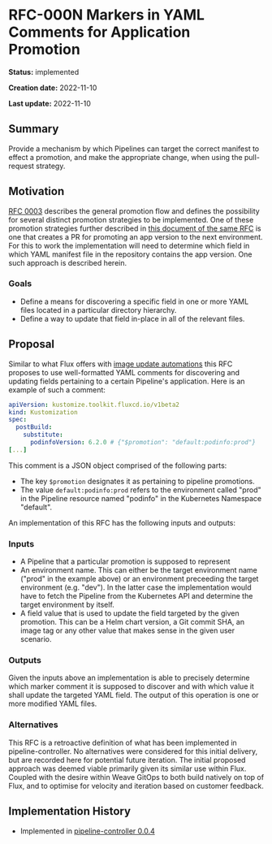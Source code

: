 # RFC-000N Markers in YAML Comments for Application Promotion

<!--
The title must be short and descriptive.
-->

**Status:** implemented

<!--
Status represents the current state of the RFC.
Must be one of `provisional`, `implementable`, `implemented`, `deferred`, `rejected`, `withdrawn`, or `replaced`.
-->

**Creation date:** 2022-11-10

**Last update:** 2022-11-10

## Summary

<!--
One paragraph explanation of the proposed feature or enhancement.
-->

Provide a mechanism by which Pipelines can target the correct manifest to effect a promotion, and make the appropriate change, when using the pull-request strategy.

## Motivation

<!--
This section is for explicitly listing the motivation, goals, and non-goals of
this RFC. Describe why the change is important and the benefits to users.
-->

[RFC 0003](../0003-pipelines-promotion) describes the general promotion flow and defines the possibility for several distinct promotion strategies to be implemented. One of these promotion strategies further described in [this document of the same RFC](0003-pipelines-promotion/execute-promotion.md#create-a-pr) is one that creates a PR for promoting an app version to the next environment. For this to work the implementation will need to determine which field in which YAML manifest file in the repository contains the app version. One such approach is described herein.

### Goals

<!--
List the specific goals of this RFC. What is it trying to achieve? How will we
know that this has succeeded?
-->

- Define a means for discovering a specific field in one or more YAML files located in a particular directory hierarchy.
- Define a way to update that field in-place in all of the relevant files.

## Proposal

<!--
This is where we get down to the specifics of what the proposal actually is.
This should have enough detail that reviewers can understand exactly what
you're proposing, but should not include things like API designs or
implementation.

If the RFC goal is to document best practices,
then this section can be replaced with the the actual documentation.
-->

Similar to what Flux offers with [image update automations](https://fluxcd.io/flux/guides/image-update/#configure-image-update-for-custom-resources) this RFC proposes to use well-formatted YAML comments for discovering and updating fields pertaining to a certain Pipeline's application. Here is an example of such a comment:

```yaml
apiVersion: kustomize.toolkit.fluxcd.io/v1beta2
kind: Kustomization
spec:
  postBuild:
    substitute:
      podinfoVersion: 6.2.0 # {"$promotion": "default:podinfo:prod"}
[...]
```

This comment is a JSON object comprised of the following parts:

- The key `$promotion` designates it as pertaining to pipeline promotions.
- The value `default:podinfo:prod` refers to the environment called "prod" in the Pipeline resource named "podinfo" in the Kubernetes Namespace "default".

An implementation of this RFC has the following inputs and outputs:

### Inputs

- A Pipeline that a particular promotion is supposed to represent
- An environment name. This can either be the target environment name ("prod" in the example above) or an environment preceeding the target environment (e.g. "dev"). In the latter case the implementation would have to fetch the Pipeline from the Kubernetes API and determine the target environment by itself.
- A field value that is used to update the field targeted by the given promotion. This can be a Helm chart version, a Git commit SHA, an image tag or any other value that makes sense in the given user scenario.

### Outputs

Given the inputs above an implementation is able to precisely determine which marker comment it is supposed to discover and with which value it shall update the targeted YAML field. The output of this operation is one or more modified YAML files.

### Alternatives

<!--
List plausible alternatives to the proposal and explain why the proposal is superior.

This is a good place to incorporate suggestions made during discussion of the RFC.
-->

This RFC is a retroactive definition of what has been implemented in pipeline-controller. No alternatives were considered for this initial delivery, but are recorded here for potential future iteration. The initial proposed approach was deemed viable primarily given its similar use within Flux. Coupled with the desire within Weave GitOps to both build natively on top of Flux, and to optimise for velocity and iteration based on customer feedback.

## Implementation History

<!--
Major milestones in the lifecycle of the RFC such as:
- The first Flux release where an initial version of the RFC was available.
- The version of Flux where the RFC graduated to general availability.
- The version of Flux where the RFC was retired or superseded.
-->

- Implemented in [pipeline-controller 0.0.4](https://github.com/weaveworks/pipeline-controller/releases/tag/v0.0.4)